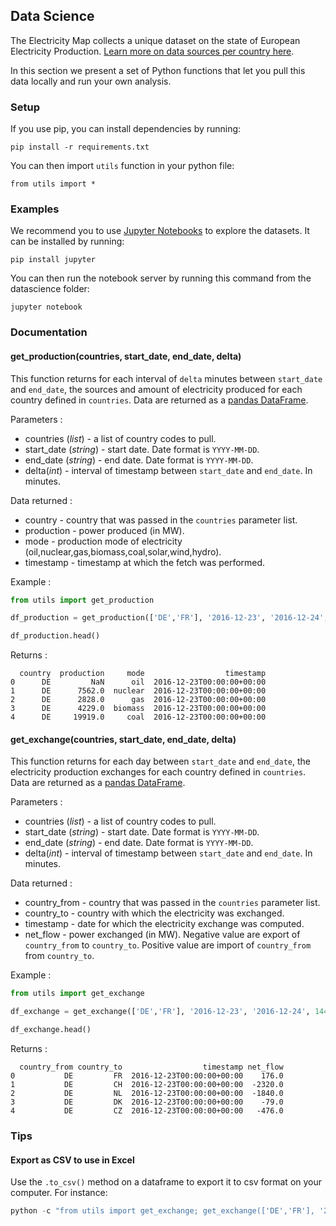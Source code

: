 ## Data Science

The Electricity Map collects a unique dataset on the state of European Electricity Production. [Learn more on data sources per country here](https://github.com/corradio/electricitymap#data-sources).  

In this section we present a set of Python functions that let you pull this data locally and run your own analysis.

### Setup

If you use pip, you can install dependencies by running:

```
pip install -r requirements.txt
```

You can then import `utils` function in your python file:

```
from utils import *
```

### Examples
We recommend you to use [Jupyter Notebooks](http://jupyter.org/) to explore the datasets.
It can be installed by running:

```
pip install jupyter
```

You can then run the notebook server by running this command from the datascience folder:

```
jupyter notebook
```

### Documentation

#### get_production(countries, start_date, end_date, delta)

This function returns for each interval of `delta` minutes between `start_date` and `end_date`, the sources and amount of electricity produced for each country defined in `countries`.
Data are returned as a [pandas DataFrame](http://pandas.pydata.org/pandas-docs/stable/generated/pandas.DataFrame.html).

Parameters :

- countries (*list*) - a list of country codes to pull.
- start_date (*string*) - start date. Date format is `YYYY-MM-DD`.
- end_date (*string*) - end date. Date format is `YYYY-MM-DD`.
- delta(*int*) - interval of timestamp between `start_date` and `end_date`. In minutes.

Data returned :

- country - country that was passed in the `countries` parameter list.
- production - power produced (in MW).
- mode - production mode of electricity (oil,nuclear,gas,biomass,coal,solar,wind,hydro).
- timestamp - timestamp at which the fetch was performed.

Example :

```python
from utils import get_production

df_production = get_production(['DE','FR'], '2016-12-23', '2016-12-24', 1440)

df_production.head()
```

Returns :

```
  country  production     mode                  timestamp
0      DE         NaN      oil  2016-12-23T00:00:00+00:00
1      DE      7562.0  nuclear  2016-12-23T00:00:00+00:00
2      DE      2828.0      gas  2016-12-23T00:00:00+00:00
3      DE      4229.0  biomass  2016-12-23T00:00:00+00:00
4      DE     19919.0     coal  2016-12-23T00:00:00+00:00
```

#### get_exchange(countries, start_date, end_date, delta)

This function returns for each day between `start_date` and `end_date`, the electricity production exchanges for each country defined in `countries`. Data are returned as a [pandas DataFrame](http://pandas.pydata.org/pandas-docs/stable/generated/pandas.DataFrame.html).

Parameters :

- countries (*list*) - a list of country codes to pull.
- start_date (*string*) - start date. Date format is `YYYY-MM-DD`.
- end_date (*string*) - end date. Date format is `YYYY-MM-DD`.
- delta(*int*) - interval of timestamp between `start_date` and `end_date`. In minutes.

Data returned :

- country_from - country that was passed in the `countries` parameter list.
- country_to - country with which the electricity was exchanged.
- timestamp - date for which the electricity exchange was computed.
- net_flow - power exchanged (in MW). Negative value are export of `country_from` to `country_to`. Positive value are import of `country_from` from `country_to`.

Example :

```python
from utils import get_exchange

df_exchange = get_exchange(['DE','FR'], '2016-12-23', '2016-12-24', 1440)

df_exchange.head()
```

Returns :

```
  country_from country_to                  timestamp net_flow
0           DE         FR  2016-12-23T00:00:00+00:00    176.0
1           DE         CH  2016-12-23T00:00:00+00:00  -2320.0
2           DE         NL  2016-12-23T00:00:00+00:00  -1840.0
3           DE         DK  2016-12-23T00:00:00+00:00    -79.0
4           DE         CZ  2016-12-23T00:00:00+00:00   -476.0
```

### Tips
#### Export as CSV to use in Excel
Use the `.to_csv()` method on a dataframe to export it to csv format on your computer. For instance:
```python
python -c "from utils import get_exchange; get_exchange(['DE','FR'], '2016-12-23', '2016-12-24', 1440).to_csv('myfilename.csv')"
```
